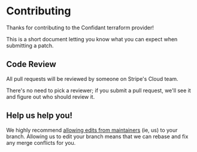 Contributing
=================
Thanks for contributing to the Confidant terraform provider!

This is a short document letting you know what you can expect when submitting a patch.

## Code Review
All pull requests will be reviewed by someone on Stripe's Cloud team.

There's no need to pick a reviewer; if you submit a pull request, we'll see it and figure out who should review it.

## Help us help you!
We highly recommend [allowing edits from maintainers](https://help.github.com/articles/allowing-changes-to-a-pull-request-branch-created-from-a-fork/) (ie, us) to your branch. Allowing us to edit your branch means that we can rebase and fix any merge conflicts for you.
